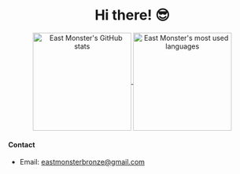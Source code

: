<p align="center">
  <h1 align="center">Hi there! 😎</h1>
</p>
<p align="center">
<a href="https://github.com/anuraghazra/github-readme-stats">
  <img height=200 align="center" src="https://github-readme-stats-theta-ten-13.vercel.app/api?username=eastmonster&show_icons=true" alt="East Monster's GitHub stats">
</a>
<a href="https://github.com/anuraghazra/github-readme-stats">
  <img height=200 align="center" src="https://github-readme-stats-theta-ten-13.vercel.app/api/top-langs?username=eastmonster&layout=compact&exclude_repo=eastmonster.github.io,dotfiles,blog-source,Project-G,course-selection-demo,lan-file-transfer-util&langs_count=8&card_width=320" alt="East Monster's most used languages">
</a>

#### Contact
- Email: eastmonsterbronze@gmail.com
